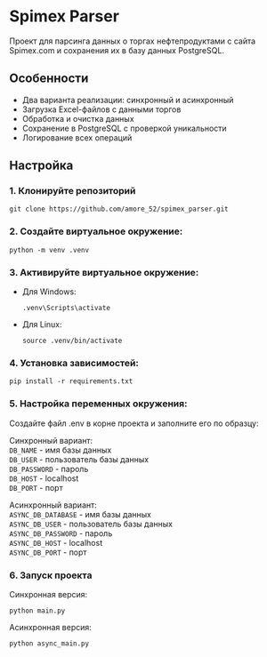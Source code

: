 # Spimex Parser
Проект для парсинга данных о торгах нефтепродуктами с сайта Spimex.com и сохранения их в базу данных PostgreSQL.
## Особенности
* Два варианта реализации: синхронный и асинхронный
* Загрузка Excel-файлов с данными торгов
* Обработка и очистка данных
* Сохранение в PostgreSQL с проверкой уникальности
* Логирование всех операций
## Настройка
### 1. Клонируйте репозиторий 
```
git clone https://github.com/amore_52/spimex_parser.git
```
### 2. Создайте виртуальное окружение:
```
python -m venv .venv
```
### 3. Активируйте виртуальное окружение:

* Для Windows:
    ```
    .venv\Scripts\activate

* Для Linux:
    ```
  source .venv/bin/activate
### 4. Установка зависимостей:
```
pip install -r requirements.txt
```
### 5. Настройка переменных окружения:  
Создайте файл .env в корне проекта и заполните его по образцу:

Синхронный вариант:  
`DB_NAME` - имя базы данных  
`DB_USER` - пользователь базы данных  
`DB_PASSWORD` - пароль  
`DB_HOST` - localhost  
`DB_PORT` - порт  

Асинхронный вариант:  
`ASYNC_DB_DATABASE` - имя базы данных  
`ASYNC_DB_USER` - пользователь базы данных  
`ASYNC_DB_PASSWORD` - пароль  
`ASYNC_DB_HOST` - localhost  
`ASYNC_DB_PORT` - порт  

### 6. Запуск проекта
Синхронная версия:  
```
python main.py
```
Асинхронная версия:
```
python async_main.py
```